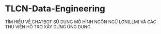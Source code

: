 # TLCN-Data-Engineering
TÌM HIỂU VỀ CHATBOT SỬ DỤNG MÔ HÌNH NGÔN NGỮ LỚN(LLM) VÀ CÁC THƯ VIỆN HỖ TRỢ XÂY DỰNG ỨNG DỤNG
